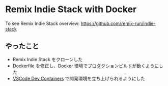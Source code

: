 # Remix Indie Stack with Docker

To see Remix Indie Stack overview: <https://github.com/remix-run/indie-stack>

## やったこと

- Remix Indie Stack をクローンした
- Dockerfile を修正し、Docker 環境でプロダクションビルドが動くようにした
- [VSCode Dev Containers](https://code.visualstudio.com/docs/devcontainers/containers) で開発環境を立ち上げられるようにした
